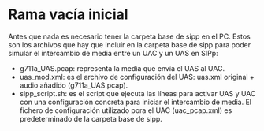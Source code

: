 # Rama vacía inicial
Antes que nada es necesario tener la carpeta base de sipp en el PC.
Estos son los archivos que hay que incluir en la carpeta base de sipp para poder simular el intercambio de media entre un UAC y un UAS en SIPp:
  - g711a_UAS.pcap: representa la media que envía el UAS al UAC.
  - uas_mod.xml: es el archivo de configuración del UAS: uas.xml original + audio añadido (g711a_UAS.pcap).
  - sipp_script.sh: es el script que ejecuta las líneas para activar UAS y UAC con una configuración concreta para iniciar el intercambio de media.
El fichero de configuración utilizado pora el UAC (uac_pcap.xml) es predeterminado de la carpeta base de sipp.


